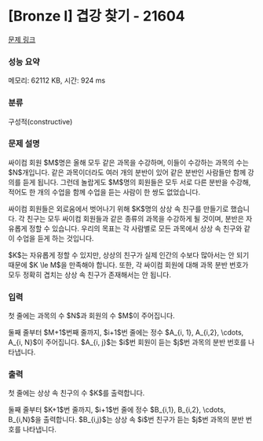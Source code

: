 # [Bronze I] 겹강 찾기 - 21604 

[문제 링크](https://www.acmicpc.net/problem/21604) 

### 성능 요약

메모리: 62112 KB, 시간: 924 ms

### 분류

구성적(constructive)

### 문제 설명

<p>싸이컴 회원 $M$명은 올해 모두 같은 과목을 수강하며, 이들이 수강하는 과목의 수는 $N$개입니다. 같은 과목이더라도 여러 개의 분반이 있어 같은 분반인 사람들만 함께 강의를 듣게 됩니다. 그런데 놀랍게도 $M$명의 회원들은 모두 서로 다른 분반을 수강해, 적어도 한 개의 수업을 함께 수업을 듣는 사람이 한 쌍도 없었습니다.</p>

<p>싸이컴 회원들은 외로움에서 벗어나기 위해 $K$명의 상상 속 친구를 만들기로 했습니다. 각 친구는 모두 싸이컴 회원들과 같은 종류의 과목을 수강하게 될 것이며, 분반은 자유롭게 정할 수 있습니다. 우리의 목표는 각 사람별로 모든 과목에서 상상 속 친구와 같이 수업을 듣게 하는 것입니다.</p>

<p>$K$는 자유롭게 정할 수 있지만, 상상의 친구가 실제 인간의 수보다 많아서는 안 되기 때문에 $K \le M$을 만족해야 합니다. 또한, 각 싸이컴 회원에 대해 과목 분반 번호가 모두 정확히 겹치는 상상 속 친구가 존재해서는 안 됩니다.</p>

### 입력 

 <p>첫 줄에는 과목의 수 $N$과 회원의 수 $M$이 주어집니다.</p>

<p>둘째 줄부터 $M+1$번째 줄까지, $i+1$번 줄에는 정수 $A_{i, 1}, A_{i,2}, \cdots, A_{i, N}$이 주어집니다. $A_{i, j}$는 $i$번 회원이 듣는 $j$번 과목의 분반 번호를 나타냅니다.</p>

### 출력 

 <p>첫 줄에는 상상 속 친구의 수 $K$를 출력합니다.</p>

<p>둘째 줄부터 $K+1$번 줄까지, $i+1$번 줄에 정수 $B_{i,1}, B_{i,2}, \cdots, B_{i,N}$을 출력합니다. $B_{i,j}$는 상상 속 $i$번 친구가 듣는 $j$번 과목의 분반 번호를 나타냅니다.</p>

